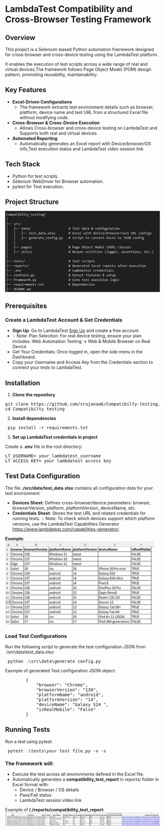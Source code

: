 # LambdaTest Compatibility and Cross-Browser Testing Framework

## Overview
This project is a Selenium-based Python automation framework designed for cross-browser and cross-device testing using the LambdaTest platform. 

It enables the execution of test scripts across a wide range of real and virtual devices.The framework follows Page Object Model (POM) design pattern, promoting reusability, maintainability.

## Key Features
- **Excel-Driven Configurations**
  - The framework extracts test environment details such as browser, platform, device name and test URL from a structured Excel file without modifying code.
- **Cross-Browser & Cross-Device Execution**
  - Allows Cross-browser and cross-device testing on LambdaTest and Supports both real and virtual devices
- **Automated Reporting**
  - Automatically generates an Excel report with Device/browser/OS info,Test execution status and LambdaTest video session link

## Tech Stack
- Python for test scripts.
- Selenium WebDriver for Browser automation.
- pytest for Test execution.

## Project Structure
![alt text](image-1.png)

## Prerequisites
### Create a LambdaTest Account & Get Credentials
-	**Sign Up**: Go to LambdaTest [Sign Up](https://accounts.lambdatest.com/dashboard) and create a free account.
- 💡 Note: Plan Selection: For real device testing, ensure your plan includes: Web Automation Testing → Web & Mobile Browser on Real Device
- Get Your Credentials: Once logged in, open the side menu in the Dashboard.
- Copy your Username and Access Key from the Credentials section to connect your tests to LambdaTest.

## Installation
1. **Clone the repository**

<pre>
git clone https://github.com/srujanaa6/Compatibilty-testing.git
cd Compatibilty_testing
</pre>

2. **Install dependencies**

<pre> pip install -r requirements.txt </pre>

3. **Set up LambdaTest credentials in project**

Create a **.env** file in the root directory:
<pre>LT_USERNAME= your_lambdatest_username
LT_ACCESS_KEY= your_lambdatest_access_key
</pre>

## Test Data Configuration
The file **./src/data/test_data.xlsx** contains all configuration data for your test environment:
- **Devices Sheet**: Defines cross-browser/device parameters:
browser, browserVersion, platform, platformVersion, deviceName, etc.
- **Credentials Sheet**: Stores the test URL and related credentials for running tests.
💡 Note: To check which devices support which platform versions, use the LambdaTest Capabilities Generator  https://www.lambdatest.com/capabilities-generator/.

**Example**:
![alt text](image.png)

### Load Test Configurations
Run the following script to generate the test configuration JSON from .\src\data\test_data.xlsx:
<pre> python .\src\data\generate_config.py </pre>

Eaxmple of generated Test configuration JSON object:
<pre>
        {
            "browser": "Chrome",
            "browserVersion": "138",
            "platformName": "android",
            "platformVersion": "14",
            "deviceName": "Galaxy S24 ",
            "isRealMobile": "False"
        }
</pre>

## Running Tests
Run a test using pytest:
<pre> pytest .\tests\your_test_file.py -v -s </pre>

### The framework will:
- Execute the test across all environments defined in the Excel file.
- Automatically generates a **compatibility_test_report** in reports/ folder in Excel format with:
  - Device / Browser / OS details
  - Pass/Fail status
  - LambdaTest session video link

Example of **/./reports/compatibility_test_report**:
![alt text](image-2.png)

